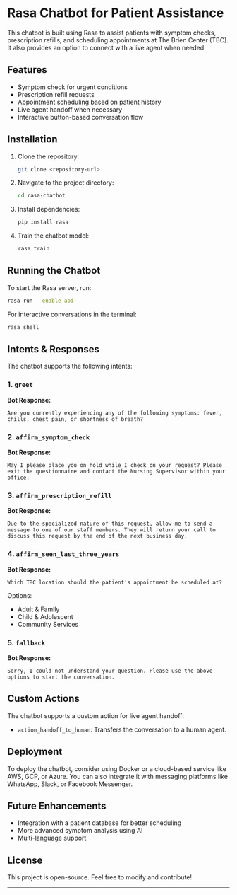 # Rasa Chatbot for Patient Assistance

This chatbot is built using Rasa to assist patients with symptom checks, prescription refills, and scheduling appointments at The Brien Center (TBC). It also provides an option to connect with a live agent when needed.

## Features
- Symptom check for urgent conditions
- Prescription refill requests
- Appointment scheduling based on patient history
- Live agent handoff when necessary
- Interactive button-based conversation flow

## Installation
1. Clone the repository:
   ```bash
   git clone <repository-url>
   ```
2. Navigate to the project directory:
   ```bash
   cd rasa-chatbot
   ```
3. Install dependencies:
   ```bash
   pip install rasa
   ```
4. Train the chatbot model:
   ```bash
   rasa train
   ```

## Running the Chatbot
To start the Rasa server, run:
```bash
rasa run --enable-api
```
For interactive conversations in the terminal:
```bash
rasa shell
```

## Intents & Responses
The chatbot supports the following intents:

### 1. `greet`
**Bot Response:**
```
Are you currently experiencing any of the following symptoms: fever, chills, chest pain, or shortness of breath?
```

### 2. `affirm_symptom_check`
**Bot Response:**
```
May I please place you on hold while I check on your request? Please exit the questionnaire and contact the Nursing Supervisor within your office.
```

### 3. `affirm_prescription_refill`
**Bot Response:**
```
Due to the specialized nature of this request, allow me to send a message to one of our staff members. They will return your call to discuss this request by the end of the next business day.
```

### 4. `affirm_seen_last_three_years`
**Bot Response:**
```
Which TBC location should the patient's appointment be scheduled at?
```

Options:
- Adult & Family
- Child & Adolescent
- Community Services

### 5. `fallback`
**Bot Response:**
```
Sorry, I could not understand your question. Please use the above options to start the conversation.
```

## Custom Actions
The chatbot supports a custom action for live agent handoff:
- `action_handoff_to_human`: Transfers the conversation to a human agent.

## Deployment
To deploy the chatbot, consider using Docker or a cloud-based service like AWS, GCP, or Azure. You can also integrate it with messaging platforms like WhatsApp, Slack, or Facebook Messenger.

## Future Enhancements
- Integration with a patient database for better scheduling
- More advanced symptom analysis using AI
- Multi-language support

## License
This project is open-source. Feel free to modify and contribute!

---

